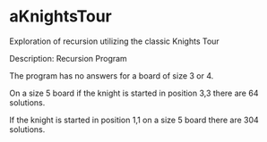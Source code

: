 # aKnightsTour
Exploration of recursion utilizing the classic Knights Tour

Description: Recursion Program

The program has no answers for a board of size 3 or 4.

On a size 5 board if the knight is started in position 3,3 there are 64 solutions.

If the knight is started in position 1,1 on a size 5 board there are 304 solutions.
